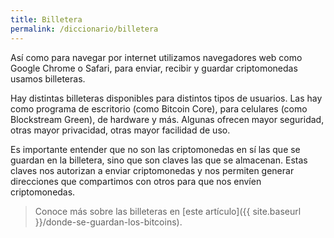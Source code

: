 ```yaml
---
title: Billetera
permalink: /diccionario/billetera
---
```


Así como para navegar por internet utilizamos navegadores web como Google Chrome o Safari, para enviar, recibir y guardar criptomonedas usamos billeteras.

Hay distintas billeteras disponibles para distintos tipos de usuarios. Las hay como programa de escritorio (como Bitcoin Core), para celulares (como Blockstream Green), de hardware y más. Algunas ofrecen mayor seguridad, otras mayor privacidad, otras mayor facilidad de uso.

Es importante entender que no son las criptomonedas en sí las que se guardan en la billetera, sino que son claves las que se almacenan. Estas claves nos autorizan a enviar criptomonedas y nos permiten generar direcciones que compartimos con otros para que nos envíen criptomonedas.

> Conoce más sobre las billeteras en [este artículo]({{ site.baseurl }}/donde-se-guardan-los-bitcoins).